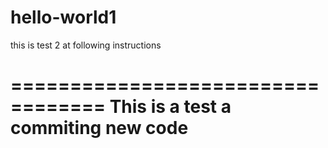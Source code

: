 # hello-world1
this is test 2 at following instructions

==================================
This is a test a commiting new code
==================================
